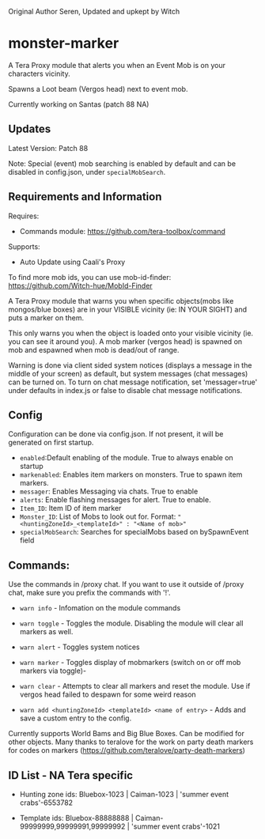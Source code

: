 Original Author Seren, Updated and upkept by Witch

# monster-marker
A Tera Proxy module that alerts you when an Event Mob is on your characters vicinity.

Spawns a Loot beam (Vergos head) next to event mob.

Currently working on Santas (patch 88 NA)


## Updates
Latest Version: Patch 88

Note: Special (event) mob searching is enabled by default and can be disabled in config.json, under `specialMobSearch`.

## Requirements and Information
Requires:
- Commands module: https://github.com/tera-toolbox/command

Supports:
- Auto Update using Caali's Proxy

To find more mob ids, you can use mob-id-finder: https://github.com/Witch-hue/MobId-Finder

A Tera Proxy module that warns you when specific objects(mobs like mongos/blue boxes) are in your VISIBLE vicinity (ie: IN YOUR SIGHT) and puts a marker on them.

This only warns you when the object is loaded onto your visible vicinity (ie. you can see it around you). A mob marker (vergos head) is spawned on mob and espawned when mob is dead/out of range.

Warning is done via client sided system notices (displays a message in the middle of your screen) as default, but system messages (chat messages) can be turned on. To turn on chat message notification, set 'messager=true' under defaults in index.js or false to disable chat message notifications.

## Config
Configuration can be done via config.json. If not present, it will be generated on first startup.

- `enabled`:Default enabling of the module. True to always enable on startup
- `markenabled`: Enables item markers on monsters. True to spawn item markers.
- `messager`: Enables Messaging via chats. True to enable
- `alerts`: Enable flashing messages for alert. True to enable.
- `Item_ID`: Item ID of item marker
- `Monster_ID`: List of Mobs to look out for. Format: `"<huntingZoneId>_<templateId>" : "<Name of mob>"`
- `specialMobSearch`: Searches for specialMobs based on bySpawnEvent field

## Commands:
Use the commands in /proxy chat. If you want to use it outside of /proxy chat, make sure you prefix the commands with '!'.
- `warn info` - Infomation on the module commands

- `warn toggle` - Toggles the module. Disabling the module will clear all markers as well.

- `warn alert` - Toggles system notices

- `warn marker` - Toggles display of mobmarkers (switch on or off mob markers via toggle)-

- `warn clear` - Attempts to clear all markers and reset the module. Use if vergos head failed to despawn for some weird reason

- `warn add <huntingZoneId> <templateId> <name of entry>` - Adds and save a custom entry to the config.

Currently supports World Bams and Big Blue Boxes. Can be modified for other objects.
Many thanks to teralove for the work on party death markers for codes on markers (https://github.com/teralove/party-death-markers)

## ID List - NA Tera specific
- Hunting zone ids:
Bluebox-1023 | Caiman-1023 | 'summer event crabs'-6553782

- Template ids:
Bluebox-88888888 | Caiman-99999999,99999991,99999992 | 'summer event crabs'-1021

